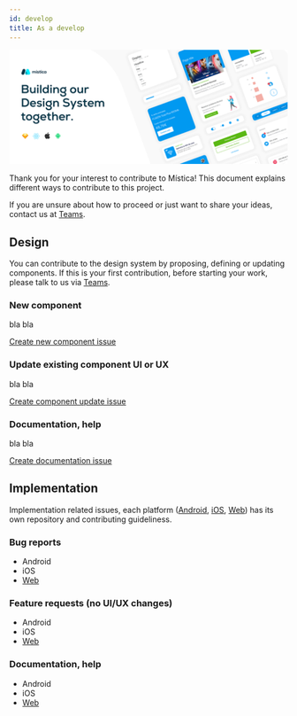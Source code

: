 ```yaml
---
id: develop
title: As a develop
---
```


![Mística Cover](../img/cover.gif)

Thank you for your interest to contribute to Mística! This document explains different ways to contribute to this project.

If you are unsure about how to proceed or just want to share your ideas, contact us at [Teams](https://teams.microsoft.com/l/channel/19%3ad2e3607a32ec411b8bf492f43cd0fe0c%40thread.tacv2/General?groupId=e265fe99-929f-45d1-8154-699649674a40&tenantId=9744600e-3e04-492e-baa1-25ec245c6f10).

## Design

You can contribute to the design system by proposing, defining or updating components. If this is your first contribution, before starting your work, please talk to us via [Teams](https://teams.microsoft.com/l/channel/19%3ad2e3607a32ec411b8bf492f43cd0fe0c%40thread.tacv2/General?groupId=e265fe99-929f-45d1-8154-699649674a40&tenantId=9744600e-3e04-492e-baa1-25ec245c6f10).

### New component

bla bla

[Create new component issue]()

### Update existing component UI or UX

bla bla

[Create component update issue]()

### Documentation, help

bla bla

[Create documentation issue]()

## Implementation

Implementation related issues, each platform ([Android](https://github.com/Telefonica/mistica-android), [iOS](https://github.com/Telefonica/mistica-ios), [Web](https://github.com/Telefonica/mistica-web)) has its own repository and contributing guideliness.

### Bug reports

* Android
* iOS
* [Web](https://github.com/Telefonica/mistica-web/blob/master/CONTRIBUTING.md#bug-reports)

### Feature requests (no UI/UX changes)

* Android
* iOS
* [Web](https://github.com/Telefonica/mistica-web/blob/master/CONTRIBUTING.md#feature-requests-no-uiux-changes)

### Documentation, help

* Android
* iOS
* [Web](https://github.com/Telefonica/mistica-web/blob/master/CONTRIBUTING.md#documentation-and-help-requests)

